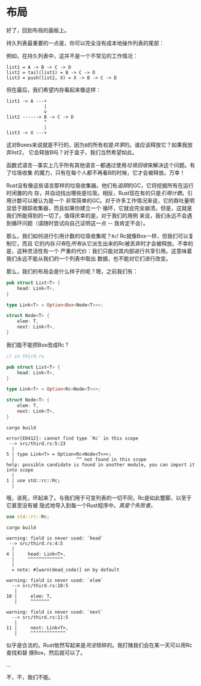 # 布局

好了，回到布局的画板上。

持久列表最重要的一点是，你可以完全没有成本地操作列表的尾部：

例如，在持久列表中，这并不是一个不常见的工作情况：

```text
list1 = A -> B -> C -> D
list2 = tail(list1) = B -> C -> D
list3 = push(list2, X) = X -> B -> C -> D
```

但在最后，我们希望内存看起来像这样：

```text
list1 -> A ---+
              |
              v
list2 ------> B -> C -> D
              ^
              |
list3 -> X ---+
```

这对Boxes来说就是不行的，因为`B`的所有权是*共享*的。谁应该释放它？如果我放弃list2，
它会释放B吗？对于盒子，我们当然希望如此。

函数式语言--事实上几乎所有其他语言--都通过使用*垃圾回收*来解决这个问题。有了垃圾收集
的魔力，只有在每个人都不再看B的时候，它才会被释放。万幸！

Rust没有像这些语言那样的垃圾收集器。他们有*追踪*的GC，它将挖掘所有在运行时闲置的内
存，并自动找出哪些是垃圾。相反，Rust现在有的只是*引用计数*。引用计数可以被认为是一个
非常简单的GC。对于许多工作情况来说，它的吞吐量明显低于跟踪收集器，而且如果你建立一个
循环，它就会完全崩溃。但是，这就是我们所能得到的一切了。值得庆幸的是，对于我们的用例
来说，我们永远不会遇到循环问题（请随时尝试向自己证明这一点 -- 我肯定不会）。

那么，我们如何进行引用计数的垃圾收集呢？`Rc`! Rc就像Box一样，但我们可以复制它，而且
它的内存*只有*在*所有*从它派生出来的Rc被丢弃时才会被释放。不幸的是，这种灵活性有一个
严重的代价：我们只能对其内部进行共享引用。这意味着我们永远不能从我们的一个列表中取出
数据，也不能对它们进行改变。

那么，我们的布局会是什么样子的呢？嗯，之前我们有：


```rust ,ignore
pub struct List<T> {
    head: Link<T>,
}

type Link<T> = Option<Box<Node<T>>>;

struct Node<T> {
    elem: T,
    next: Link<T>,
}
```

我们能不能把Box改成Rc？

```rust ,ignore
// in third.rs

pub struct List<T> {
    head: Link<T>,
}

type Link<T> = Option<Rc<Node<T>>>;

struct Node<T> {
    elem: T,
    next: Link<T>,
}
```

```text
cargo build

error[E0412]: cannot find type `Rc` in this scope
 --> src/third.rs:5:23
  |
5 | type Link<T> = Option<Rc<Node<T>>>;
  |                       ^^ not found in this scope
help: possible candidate is found in another module, you can import it into scope
  |
1 | use std::rc::Rc;
  |
```

哦，该死，坏起来了。与我们用于可变列表的一切不同，Rc是如此蹩脚，以至于它甚至没有被
隐式地导入到每一个Rust程序中。*真是个失败者。*

```rust ,ignore
use std::rc::Rc;
```

```text
cargo build

warning: field is never used: `head`
 --> src/third.rs:4:5
  |
4 |     head: Link<T>,
  |     ^^^^^^^^^^^^^
  |
  = note: #[warn(dead_code)] on by default

warning: field is never used: `elem`
  --> src/third.rs:10:5
   |
10 |     elem: T,
   |     ^^^^^^^

warning: field is never used: `next`
  --> src/third.rs:11:5
   |
11 |     next: Link<T>,
   |     ^^^^^^^^^^^^^
```

似乎是合法的。Rust依然写起来是*完全*琐碎的。我打赌我们会在某一天可以用Rc查找和替
换Box，然后就可以了。

...

不，不，我们不能。
